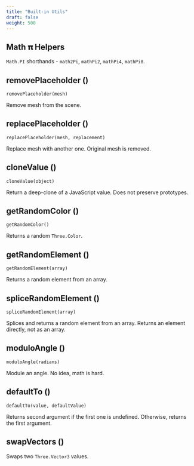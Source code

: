 ```yaml
---
title: "Built-in Utils"
draft: false
weight: 500
---
```


## Math 𝛑 Helpers

`Math.PI` shorthands - `math2Pi`, `mathPi2`, `mathPi4`, `mathPi8`.

## removePlaceholder ()

`removePlaceholder(mesh)`

Remove mesh from the scene.

## replacePlaceholder ()

`replacePlaceholder(mesh, replacement)`

Replace mesh with another one. Original mesh is removed.

## cloneValue ()

`cloneValue(object)`

Return a deep-clone of a JavaScript value. Does not preserve prototypes.

## getRandomColor ()

`getRandomColor()`

Returns a random `Three.Color`.

## getRandomElement ()

`getRandomElement(array)`

Returns a random element from an array.

## spliceRandomElement ()

`spliceRandomElement(array)`

Splices and returns a random element from an array. Returns an element directly, not as an array.

## moduloAngle ()

`moduloAngle(radians)`

Module an angle. No idea, math is hard.

## defaultTo ()

`defaultTo(value, defaultValue)`

Returns second argument if the first one is undefined. Otherwise, returns the first argument.

## swapVectors ()

Swaps two `Three.Vector3` values.
